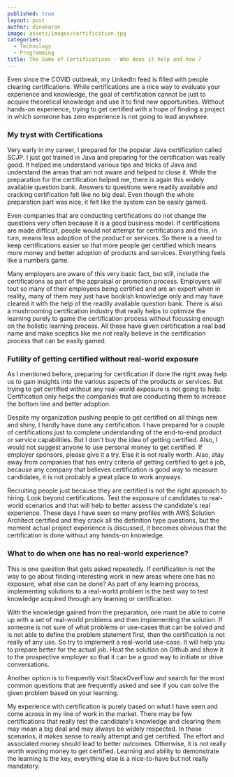 ```yaml
---
published: true
layout: post
author: dinakaran
image: assets/images/certification.jpg
categories:
  - Technology
  - Programming
title: The Game of Certifications - Who does it help and how ?
---
```


Even since the COVID outbreak, my LinkedIn feed is filled with people clearing certifications. While certifications are a nice way to evaluate your experience and knowledge, the goal of certification cannot be just to acquire theoretical knowledge and use it to find new opportunities. Without hands-on experience, trying to get certified with a hope of finding a project in which someone has zero experience is not going to lead anywhere. 

### My tryst with Certifications 

Very early in my career, I prepared for the popular Java certification called SCJP. I just got trained in Java and preparing for the certification was really good. It helped me understand various tips and tricks of Java and understand the areas that am not aware and helped to close it. While the preparation for the certification helped me, there is again this widely available question bank. Answers to questions were readily available and cracking certification felt like no big deal. Even though the whole preparation part was nice, it felt like the system can be easily gamed. 

Even companies that are conducting certifications do not change the questions very often because it is a good business model. If certifications are made difficult, people would not attempt for certifications and this, in turn, means less adoption of the product or services. So there is a need to keep certifications easier so that more people get certified which means more money and better adoption of products and services. Everything feels like a numbers game. 

Many employers are aware of this very basic fact, but still, include the certifications as part of the appraisal or promotion process. Employers will tout so many of their employees being certified and are an expert when in reality, many of them may just have bookish knowledge only and may have cleared it with the help of the readily available question bank. There is also a mushrooming certification industry that really helps to optimize the learning purely to game the certification process without focussing enough on the holistic learning process. All these have given certification a real bad name and make sceptics like me not really believe in the certification process that can be easily gamed.  

### Futility of getting certified without real-world exposure

As I mentioned before, preparing for certification if done the right away help us to gain insights into the various aspects of the products or services. But trying to get certified without any real-world exposure is not going to help. Certification only helps the companies that are conducting them to increase the bottom line and better adoption. 

Despite my organization pushing people to get certified on all things new and shiny, I hardly have done any certification. I have prepared for a couple of certifications just to complete understanding of the end-to-end product or service capabilities. But I don't buy the idea of getting certified. Also, I would not suggest anyone to use personal money to get certified. If employer sponsors, please give it a try. Else it is not really worth. Also, stay away from companies that has entry criteria of getting certified to get a job, because any company that believes certification is good way to measure candidates, it is not probably a great place to work anyways.     

Recruiting people just because they are certified is not the right approach to hiring. Look beyond certifications. Test the exposure of candidates to real-world scenarios and that will help to better assess the candidate's real experience. These days I have seen so many profiles with AWS Solution Architect certified and they crack all the definition type questions, but the moment actual project experience is discussed, it becomes obvious that the certification is done without any hands-on knowledge. 

### What to do when one has no real-world experience? 

This is one question that gets asked repeatedly. If certification is not the way to go about finding interesting work in new areas where one has no exposure,  what else can be done? As part of any learning process, implementing solutions to a real-world problem is the best way to test knowledge acquired through any learning or certification.  

With the knowledge gained from the preparation, one must be able to come up with a set of real-world problems and then implementing the solution.  If someone is not sure of what problems or use-cases that can be solved and is not able to define the problem statement first, then the certification is not really of any use. So try to implement a real-world use-case. It will help you to prepare better for the actual job. Host the solution on Github and show it to the prospective employer so that it can be a good way to initiate or drive conversations.

Another option is to frequently visit StackOverFlow and search for the most common questions that are frequently asked and see if you can solve the given problem based on your learning. 

My experience with certification is purely based on what I have seen and come across in my line of work in the market. There may be few certifications that really test the candidate's knowledge and clearing them may mean a big deal and may always be widely respected. In those scenarios, it makes sense to really attempt and get certified. The effort and associated money should lead to better outcomes. Otherwise, it is not really worth wasting money to get certified. Learning and ability to demonstrate the learning is the key, everything else is a nice-to-have but not really mandatory.
